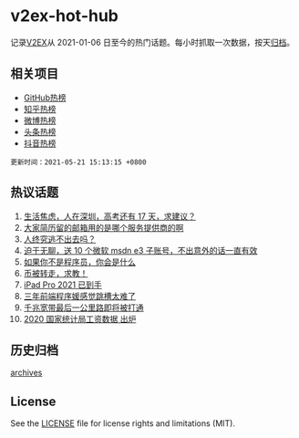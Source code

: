 # v2ex-hot-hub

 记录[V2EX](https://www.v2ex.com/)从 2021-01-06 日至今的热门话题。每小时抓取一次数据，按天[归档](archives)。
 
 ## 相关项目

- [GitHub热榜](https://github.com/snaildev/github-hot-hub)
- [知乎热榜](https://github.com/snaildev/zhihu-hot-hub)
- [微博热榜](https://github.com/snaildev/weibo-hot-hub)
- [头条热榜](https://github.com/snaildev/toutiao-hot-hub)
- [抖音热榜](https://github.com/snaildev/douyin-hot-hub)


 `更新时间：2021-05-21 15:13:15 +0800`

## 热议话题

1. [生活焦虑，人在深圳，高考还有 17 天，求建议？](https://www.v2ex.com/t/778291)
1. [大家简历留的邮箱用的是哪个服务提供商的啊](https://www.v2ex.com/t/778210)
1. [人终究逃不出去吗？](https://www.v2ex.com/t/778253)
1. [迫于无聊，送 10 个微软 msdn e3 子账号，不出意外的话一直有效](https://www.v2ex.com/t/778274)
1. [如果你不是程序员，你会是什么](https://www.v2ex.com/t/778252)
1. [币被转走，求教！](https://www.v2ex.com/t/778168)
1. [iPad Pro 2021 已到手](https://www.v2ex.com/t/778271)
1. [三年前端程序媛感觉跳槽太难了](https://www.v2ex.com/t/778238)
1. [千兆宽带最后一公里路即将被打通](https://www.v2ex.com/t/778196)
1. [2020 国家统计局工资数据 出炉](https://www.v2ex.com/t/778270)

## 历史归档

[archives](archives)

## License

See the [LICENSE](LICENSE) file for license rights and limitations (MIT).
